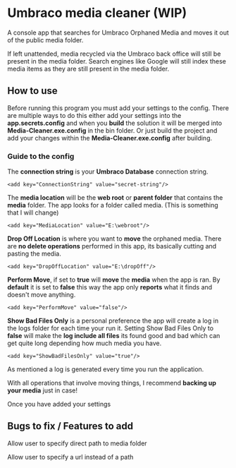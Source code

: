 # Umbraco media cleaner (WIP)
A console app that searches for Umbraco Orphaned Media and moves it out of the public media folder. 

If left unattended, media recycled via the Umbraco back office will still be present in the media folder. Search engines like Google will still index these media items as they are still present in the media folder.

## How to use

Before running this program you must add your settings to the config. There are multiple ways to do this either add your settings into the **app.secrets.config** and when you **build** the solution it will be merged into **Media-Cleaner.exe.config** in the bin folder. Or just build the project and add your changes within the **Media-Cleaner.exe.config** after building.

### Guide to the config

The **connection string** is your **Umbraco Database** connection string.

`<add key="ConnectionString" value="secret-string"/>`

The **media location** will be the **web root** or **parent folder** that contains the **media** folder. The app looks for a folder called media. (This is something that I will change)

`<add key="MediaLocation" value="E:\webroot"/>`

**Drop Off  Location** is where you want to **move** the orphaned media. There are **no delete operations** performed in this app, its basically cutting and pasting the media.

`<add key="DropOffLocation" value="E:\dropOff"/>`

**Perform Move**, if set to **true** will **move** the **media** when the app is ran. By **default** it is set to **false** this way the app only **reports** what it finds and doesn't move anything.

`<add key="PerformMove" value="false"/>`

**Show Bad Files Only** is a personal preference the app will create a log in the logs folder for each time your run it. Setting Show Bad Files Only to **false** will make the **log include all files** its found good and bad which can get quite long depending how much media you have.

`<add key="ShowBadFilesOnly" value="true"/>`

As mentioned a log is generated every time you run the application.

With all operations that involve moving things, I recommend **backing up your media** just in case!

Once you have added your settings 

## Bugs to fix / Features to add

Allow user to specify direct path to media folder

Allow user to specify a url instead of a path